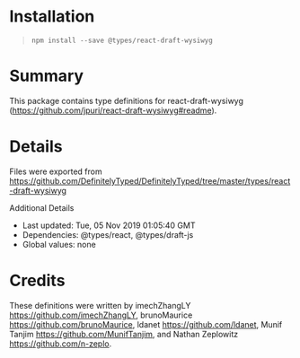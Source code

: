 # Installation
> `npm install --save @types/react-draft-wysiwyg`

# Summary
This package contains type definitions for react-draft-wysiwyg (https://github.com/jpuri/react-draft-wysiwyg#readme).

# Details
Files were exported from https://github.com/DefinitelyTyped/DefinitelyTyped/tree/master/types/react-draft-wysiwyg

Additional Details
 * Last updated: Tue, 05 Nov 2019 01:05:40 GMT
 * Dependencies: @types/react, @types/draft-js
 * Global values: none

# Credits
These definitions were written by imechZhangLY <https://github.com/imechZhangLY>, brunoMaurice <https://github.com/brunoMaurice>, ldanet <https://github.com/ldanet>, Munif Tanjim <https://github.com/MunifTanjim>, and Nathan Zeplowitz <https://github.com/n-zeplo>.
